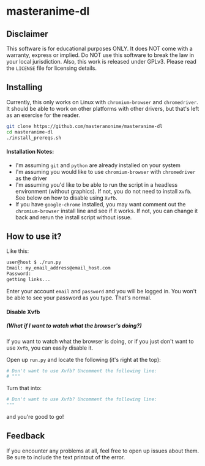 # masteranime-dl

## Disclaimer

This software is for educational purposes ONLY.
It does NOT come with a warranty, express or implied.
Do NOT use this software to break the law in your local jurisdiction.
Also, this work is released under GPLv3.
Please read the `LICENSE` file for licensing details.


## Installing

Currently, this only works on Linux with `chromium-browser` and `chromedriver`.
It should be able to work on other platforms with other drivers,
but that's left as an exercise for the reader.

```bash
git clone https://github.com/masteranonime/masteranime-dl
cd masteranime-dl
./install_prereqs.sh
```


#### Installation Notes:

* I'm assuming `git` and `python` are already installed on your system
* I'm assuming you would like to use `chromium-browser` with `chromedriver` as the driver
* I'm assuming you'd like to be able to run the script in a headless environment (without graphics).
If not, you do not need to install `Xvfb`.
See below on how to disable using `Xvfb`.
* If you have `google-chrome` installed, you may want comment out the `chromium-browser` install line and see if it works.
If not, you can change it back and rerun the install script without issue.


## How to use it?

Like this:

```bash
user@host $ ./run.py
Email: my_email_address@email_host.com
Password: 
getting links...
```

Enter your account `email` and `password` and you will be logged in.
You won't be able to see your password as you type.
That's normal.


#### Disable Xvfb
##### (What if I want to watch what the browser's doing?)

If you want to watch what the browser is doing,
or if you just don't want to use `Xvfb`,
you can easily disable it.

Open up `run.py` and locate the following (it's right at the top):

```python
# Don't want to use Xvfb? Uncomment the following line:
# """
```

Turn that into:


```python
# Don't want to use Xvfb? Uncomment the following line:
"""
```

and you're good to go!


## Feedback

If you encounter any problems at all, feel free to open up issues about them.
Be sure to include the text printout of the error.


